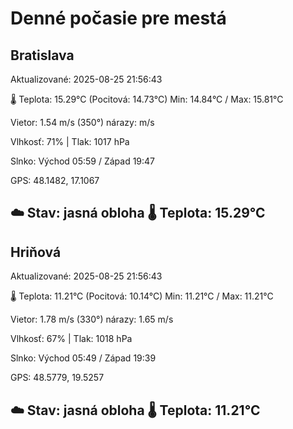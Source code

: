 ﻿# Denné počasie pre mestá

## Bratislava
Aktualizované: 2025-08-25 21:56:43

🌡️ Teplota: 15.29°C 
(Pocitová: 14.73°C)
Min: 14.84°C / Max: 15.81°C

Vietor: 1.54 m/s    (350°) 
nárazy:  m/s

Vlhkosť: 71% | Tlak: 1017 hPa

Slnko: Východ 05:59 / Západ 19:47

GPS: 48.1482, 17.1067

☁️ Stav: jasná obloha        🌡️ Teplota: 15.29°C
---

## Hriňová
Aktualizované: 2025-08-25 21:56:43

🌡️ Teplota: 11.21°C 
(Pocitová: 10.14°C)
Min: 11.21°C / Max: 11.21°C

Vietor: 1.78 m/s (330°)
nárazy: 1.65 m/s

Vlhkosť: 67% | Tlak: 1018 hPa

Slnko: Východ 05:49 / Západ 19:39

GPS: 48.5779, 19.5257

☁️ Stav: jasná obloha        🌡️ Teplota: 11.21°C
---
